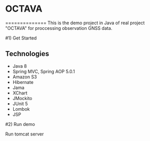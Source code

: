 # OCTAVA
==============
This is the demo project in Java of real project "OCTAVA" for proccessing observation GNSS data.

#1) Get Started

## Technologies
- Java 8
- Spring MVC, Spring AOP 5.0.1
- Amazon S3
- Hibernate
- Jama
- XChart
- JMockito
- JUnit 5
- Lombok
- JSP

#2) Run demo

Run tomcat server